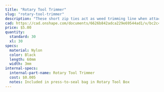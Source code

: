 ```yaml
---
title: "Rotary Tool Trimmer"
slug: "rotary-tool-trimmer"
description: "These short zip ties act as weed trimming line when attached to the Rotary Tool Trimmer Mount."
cad: https://cad.onshape.com/documents/6626b842adca229e69544ad1/v/bc2c49ac1a57d66286459079/e/71a3382beeb142483770466a
price: $5.00
quantity:
  standard: 30
  xl: 30
specs:
  material: Nylon
  color: Black
  length: 60mm
  width: 3mm
internal-specs:
  internal-part-name: Rotary Tool Trimmer
  cost: $0.005
  notes: Included in press-to-seal bag in Rotary Tool Box
---
```

